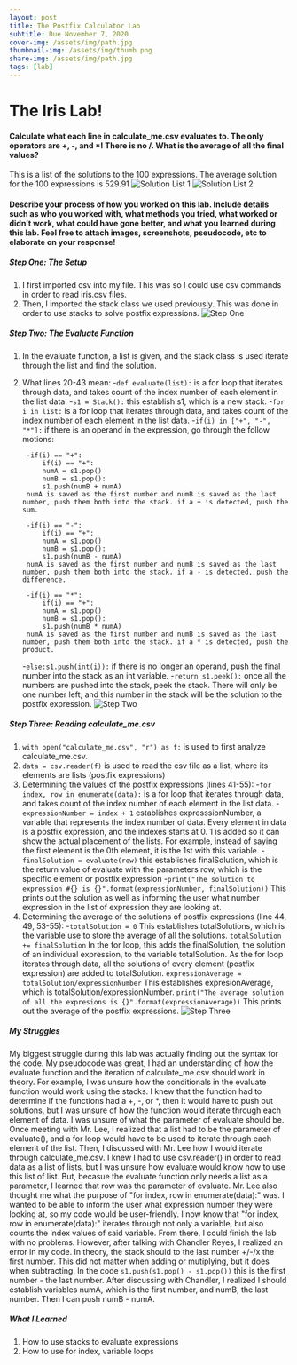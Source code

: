 ```yaml
---
layout: post
title: The Postfix Calculator Lab
subtitle: Due November 7, 2020
cover-img: /assets/img/path.jpg
thumbnail-img: /assets/img/thumb.png
share-img: /assets/img/path.jpg
tags: [lab]
---
```


# The Iris Lab!

#### Calculate what each line in calculate_me.csv evaluates to. The only operators are +, -, and *! There is no /. What is the average of all the final values?
This is a list of the solutions to the 100 expressions. The average solution for the 100 expressions is 529.91
![Solution List 1](https://imgur.com/6gPwrma.jpg)
![Solution List 2](https://imgur.com/J11XzOi.jpg)

#### Describe your process of how you worked on this lab. Include details such as who you worked with, what methods you tried, what worked or didn’t work, what could have gone better, and what you learned during this lab. Feel free to attach images, screenshots, pseudocode, etc to elaborate on your response!

##### Step One: The Setup 
1. I first imported csv into my file. This was so I could use csv commands in order to read iris.csv files.
2. Then, I imported the stack class we used previously. This was done in order to use stacks to solve postfix expressions.
![Step One](https://imgur.com/CbnhYKp.jpg)

##### Step Two: The Evaluate Function
1. In the evaluate function, a list is given, and the stack class is used iterate through the list and find the solution.
2. What lines 20-43 mean:
    -`def evaluate(list):` is a for loop that iterates through data, and takes count of the index number of each element in the list data.
    -`s1 = Stack():` this establish s1, which is a new stack.
    -`for i in list:` is a for loop that iterates through data, and takes count of the index number of each element in the list data.
    -`if(i) in ["+", "-", "*"]:` if there is an operand in the expression, go through the follow motions:

        -if(i) == "+":
            if(i) == "+":
            numA = s1.pop()
            numB = s1.pop(): 
            s1.push(numB + numA)
        numA is saved as the first number and numB is saved as the last number, push them both into the stack. if a + is detected, push the sum.

        -if(i) == "-":
            if(i) == "+":
            numA = s1.pop()
            numB = s1.pop(): 
            s1.push(numB - numA)
        numA is saved as the first number and numB is saved as the last number, push them both into the stack. if a - is detected, push the difference.

        -if(i) == "*":
            if(i) == "+":
            numA = s1.pop()
            numB = s1.pop(): 
            s1.push(numB * numA)
        numA is saved as the first number and numB is saved as the last number, push them both into the stack. if a * is detected, push the product.

    -`else:s1.push(int(i)):` if there is no longer an operand, push the final number into the stack as an int variable.
    -`return s1.peek():` once all the numbers are pushed into the stack, peek the stack. There will only be one number left, and this number in the stack will be the solution to the postfix expression.
![Step Two](https://imgur.com/vF3pG4g.jpg)

##### Step Three: Reading calculate_me.csv
1. `with open("calculate_me.csv", "r") as f:` is used to first analyze calculate_me.csv. 
2. `data = csv.reader(f)` is used to read the csv file as a list, where its elements are lists (postfix expressions)
3. Determining the values of the postfix expressions (lines 41-55):
    -`for index, row in enumerate(data):` is a for loop that iterates through data, and takes count of the index number of each element in the list data.
    -`expressionNumber = index + 1` establishes expresssionNumber, a variable that represents the index number of data. Every element in data is a postfix expression, and the indexes starts at 0. 1 is added so it can show the actual placement of the lists. For example, instead of saying the first element is the 0th element, it is the 1st with this variable.
    -`finalSolution = evaluate(row)` this establishes finalSolution, which is the return value of evaluate with the parameters row, which is the specific element or postfix expression
    -`print("The solution to expression #{} is {}".format(expressionNumber, finalSolution))` This prints out the solution as well as informing the user what number expression in the list of expression they are looking at.
4. Determining the average of the solutions of postfix expressions (line 44, 49, 53-55):
    -`totalSolution = 0` This establishes totalSolutions, which is the variable use to store the average of all the solutions.
    `totalSolution += finalSolution` In the for loop, this adds the finalSolution, the solution of an individual expression, to the variable totalSolution. As the for loop iterates through data, all the solutions of every element (postfix expression) are added to totalSolution.
    `expressionAverage = totalSolution/expressionNumber` This establishes expresionAverage, which is totalSolution/expressionNumber.
    `print("The average solution of all the expresions is {}".format(expressionAverage))` This prints out the average of the postfix expressions.
![Step Three](https://imgur.com/YauEQwd.jpg)

##### My Struggles 
My biggest struggle during this lab was actually finding out the syntax for the code. My pseudocode was great, I had an understanding of how the evaluate function and the iteration of calculate_me.csv should work in theory. 
For example, I was unsure how the conditionals in the evaluate function would work using the stacks. I knew that the function had to determine if the functions had a +, -, or *, then it would have to push out solutions, but I was unsure of how the function would iterate through each element of data. I was unsure of what the parameter of evaluate should be. Once meeting with Mr. Lee, I realized that a list had to be the parameter of evaluate(), and a for loop would have to be used to iterate through each element of the list. 
Then, I discussed with Mr. Lee how I would iterate through calculate_me.csv. I knew I had to use csv.reader() in order to read data as a list of lists, but I was unsure how evaluate would know how to use this list of list. But, becasue the evaluate function only needs a list as a parameter, I learned that row was the parameter of evaluate. Mr. Lee also thought me what the purpose of "for index, row in enumerate(data):" was. I wanted to be able to inform the user what expression number they were looking at, so my code would be user-friendly. I now know that "for index, row in enumerate(data):" iterates through not only a variable, but also counts the index values of said variable. From there, I could finish the lab with no problems.
However, after talking with Chandler Reyes, I realized an error in my code. In theory, the stack should to the last number +/-/x the first number. This did not matter when adding or mutiplying, but it does when subtracting. In the code `s1.push(s1.pop() - s1.pop())` this is the first number - the last number. After discussing with Chandler, I realized I should establish variables numA, which is the first number, and numB, the last number. Then I can push numB - numA. 


##### What I Learned 
1. How to use stacks to evaluate expressions
2. How to use for index, variable loops
